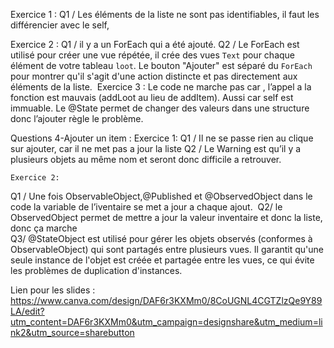 
Exercice 1 :
Q1 / Les éléments de la liste ne sont pas identifiables, il faut les différencier avec le self,

Exercice 2 :
Q1 /  il y a un ForEach qui a été ajouté.
Q2 /  Le ForEach est utilisé pour créer une vue répétée, il crée des vues `Text` pour chaque élément de votre tableau `loot`.
Le bouton "Ajouter" est séparé du `ForEach` pour montrer qu'il s'agit d'une action distincte et pas directement aux éléments de la liste.  Exercice 3 :
Le code ne marche pas car , l’appel a la fonction est mauvais (addLoot au lieu de addItem). Aussi car self est immuable.
Le @State permet de changer des valeurs dans une structure  donc l’ajouter règle le problème.

Questions 4-Ajouter un item :
	Exercice 1: 
Q1 / Il ne se passe rien au clique sur ajouter,  car il ne met pas a jour la liste
Q2 / Le Warning est qu’il y a plusieurs objets au même nom et seront donc difficile a retrouver.

	Exercice 2:
Q1 / Une fois ObservableObject,@Published et @ObservedObject dans le code la variable de l’iventaire se met a jour a chaque ajout.
 Q2/ le ObservedObject permet de mettre a jour la valeur inventaire et donc la liste, donc ça marche 	
Q3/ @StateObject est utilisé pour gérer les objets observés (conformes à ObservableObject) qui sont partagés entre plusieurs vues. Il garantit qu'une seule instance de l'objet est créée et partagée entre les vues, ce qui évite les problèmes de duplication d'instances.


Lien pour les slides : https://www.canva.com/design/DAF6r3KXMm0/8CoUGNL4CGTZlzQe9Y89LA/edit?utm_content=DAF6r3KXMm0&utm_campaign=designshare&utm_medium=link2&utm_source=sharebutton
